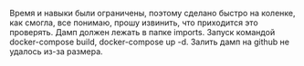 Время и навыки были ограничены, поэтому сделано быстро на коленке, как смогла, все понимаю, прошу извинить, что приходится это проверять.
Дамп должен лежать в папке imports. Запуск командой docker-compose build, docker-compose up -d.
Залить дамп на github не удалось из-за размера.